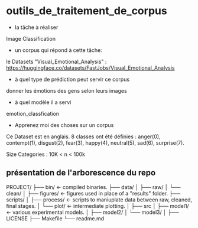 # outils_de_traitement_de_corpus

- la tâche à réaliser

Image Classification

- un corpus qui répond à cette tâche: 

le Datasets "Visual_Emotional_Analysis" : https://huggingface.co/datasets/FastJobs/Visual_Emotional_Analysis

- à quel type de prédiction peut servir ce corpus

donner les émotions des gens selon leurs images

- à quel modèle il a servi

emotion_classfication

- Apprenez moi des choses sur un corpus

Ce Dataset est en anglais. 
8 classes ont été définies : anger(0), contempt(1), disgust(2), fear(3), happy(4), neutral(5), sad(6), surprise(7). 

Size Categories : 10K < n < 100k

## présentation de l'arborescence du repo
PROJECT/
├── bin/
<- compiled binaries. 
├── data/ 
│   ├── raw/
│   └── clean/
│
├── figures/        <- figures used in place of a "results" folder. 
├── scripts/
│   ├── process/    <- scripts to maniuplate data between raw, cleaned, final stages.
│   └── plot/	      <- intermediate plotting.
│
├── src
│   ├── model1/     <- various experimental models.
│   ├── model2/
│   └── model3/
│
├── LICENSE
├── Makefile
└── readme.md
